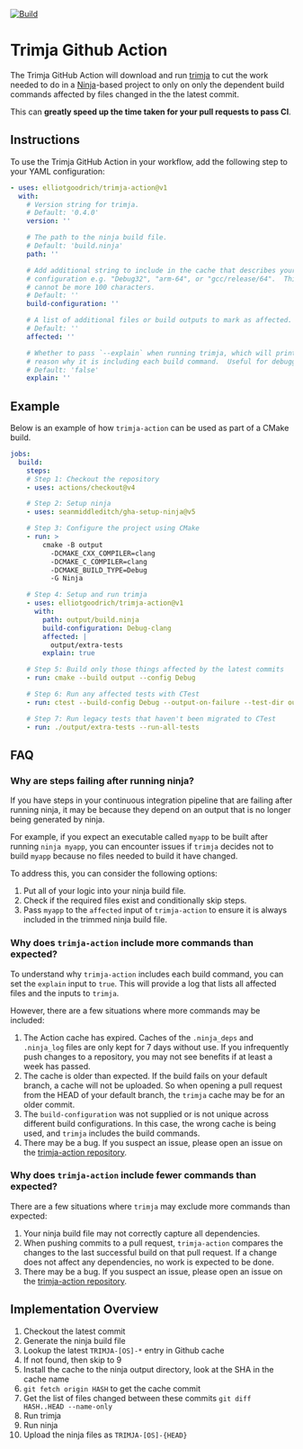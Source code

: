[![Build](https://github.com/elliotgoodrich/trimja-action/actions/workflows/ci.yaml/badge.svg)](https://github.com/elliotgoodrich/trimja-action/actions/workflows/ci.yaml)

# Trimja Github Action

The Trimja GitHub Action will download and run
[trimja](https://github.com/elliotgoodrich/trimja) to cut the work needed to do
in a [Ninja](https://ninja-build.org/)-based project to only on only the
dependent build commands affected by files changed in the the latest commit.

This can **greatly speed up the time taken for your pull requests to pass CI**.

## Instructions

To use the Trimja GitHub Action in your workflow, add the following step to your
YAML configuration:

```yaml
- uses: elliotgoodrich/trimja-action@v1
  with:
    # Version string for trimja.
    # Default: '0.4.0'
    version: ''

    # The path to the ninja build file.
    # Default: 'build.ninja'
    path: ''

    # Add additional string to include in the cache that describes your build
    # configuration e.g. "Debug32", "arm-64", or "gcc/release/64".  This
    # cannot be more 100 characters.
    # Default: ''
    build-configuration: ''

    # A list of additional files or build outputs to mark as affected.
    # Default: ''
    affected: ''

    # Whether to pass `--explain` when running trimja, which will print out the
    # reason why it is including each build command.  Useful for debugging issues.
    # Default: 'false'
    explain: ''
```

## Example

Below is an example of how `trimja-action` can be used as part of a CMake build.

```yaml
jobs:
  build:
    steps:
    # Step 1: Checkout the repository
    - uses: actions/checkout@v4

    # Step 2: Setup ninja
    - uses: seanmiddleditch/gha-setup-ninja@v5

    # Step 3: Configure the project using CMake
    - run: >
        cmake -B output
          -DCMAKE_CXX_COMPILER=clang
          -DCMAKE_C_COMPILER=clang
          -DCMAKE_BUILD_TYPE=Debug
          -G Ninja

    # Step 4: Setup and run trimja
    - uses: elliotgoodrich/trimja-action@v1
      with:
        path: output/build.ninja
        build-configuration: Debug-clang
        affected: |
          output/extra-tests
        explain: true

    # Step 5: Build only those things affected by the latest commits
    - run: cmake --build output --config Debug

    # Step 6: Run any affected tests with CTest
    - run: ctest --build-config Debug --output-on-failure --test-dir output

    # Step 7: Run legacy tests that haven't been migrated to CTest
    - run: ./output/extra-tests --run-all-tests
```

## FAQ

### Why are steps failing after running ninja?

If you have steps in your continuous integration pipeline that are failing after
running ninja, it may be because they depend on an output that is no longer
being generated by ninja.

For example, if you expect an executable called `myapp` to be built after
running `ninja myapp`, you can encounter issues if `trimja` decides not to build
`myapp` because no files needed to build it have changed.

To address this, you can consider the following options:

  1. Put all of your logic into your ninja build file.
  2. Check if the required files exist and conditionally skip steps.
  3. Pass `myapp` to the `affected` input of `trimja-action` to ensure it is
     always included in the trimmed ninja build file.

### Why does `trimja-action` include more commands than expected?

To understand why `trimja-action` includes each build command, you can set the
`explain` input to `true`. This will provide a log that lists all affected files
and the inputs to `trimja`.

However, there are a few situations where more commands may be included:

  1. The Action cache has expired. Caches of the `.ninja_deps` and `.ninja_log`
     files are only kept for 7 days without use. If you infrequently push changes
     to a repository, you may not see benefits if at least a week has passed.
  2. The cache is older than expected. If the build fails on your default branch,
     a cache will not be uploaded. So when opening a pull request from the HEAD of
     your default branch, the `trimja` cache may be for an older commit.
  3. The `build-configuration` was not supplied or is not unique across different
     build configurations. In this case, the wrong cache is being used, and
     `trimja` includes the build commands.
  4. There may be a bug. If you suspect an issue, please open an issue on the
     [trimja-action repository](https://github.com/elliotgoodrich/trimja-action/issues/new).

### Why does `trimja-action` include fewer commands than expected?

There are a few situations where `trimja` may exclude more commands than expected:

  1. Your ninja build file may not correctly capture all dependencies.
  2. When pushing commits to a pull request, `trimja-action` compares the changes
     to the last successful build on that pull request. If a change does not
     affect any dependencies, no work is expected to be done.
  3. There may be a bug. If you suspect an issue, please open an issue on the
     [trimja-action repository](https://github.com/elliotgoodrich/trimja-action/issues/new).

## Implementation Overview

  1. Checkout the latest commit
  2. Generate the ninja build file
  3. Lookup the latest `TRIMJA-[OS]-*` entry in Github cache
  4. If not found, then skip to 9
  5. Install the cache to the ninja output directory, look at the SHA in the cache name
  6. `git fetch origin HASH` to get the cache commit
  7. Get the list of files changed between these commits
     `git diff HASH..HEAD --name-only`
  8. Run trimja
  9. Run ninja
  10. Upload the ninja files as `TRIMJA-[OS]-{HEAD}`
